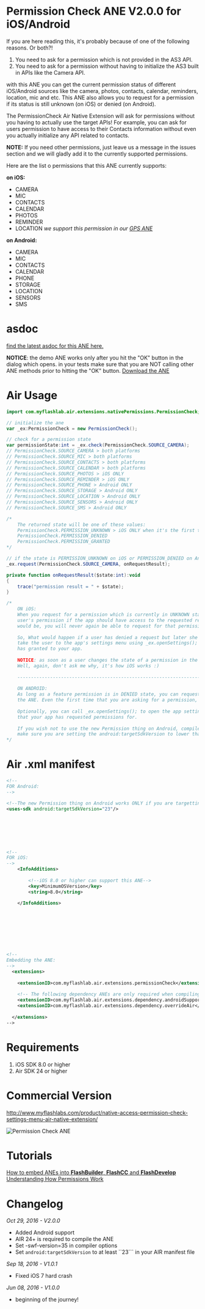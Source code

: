 # Permission Check ANE V2.0.0 for iOS/Android
If you are here reading this, it's probably because of one of the following reasons. Or both?!

1. You need to ask for a permission which is not provided in the AS3 API.
2. You need to ask for a permission without having to initialize the AS3 built in APIs like the Camera API.

with this ANE you can get the current permission status of different iOS/Android sources like the camera, photos, contacts, calendar, reminders, location, mic and etc. This ANE also allows you to request for a permission if its status is still unknown (on iOS) or denied (on Android).

The PermissionCheck Air Native Extension will ask for permissions without you having to actually use the target APIs! For example, you can ask for users permission to have access to their Contacts information without even you actually initialize any API related to contacts.

**NOTE:** If you need other permissions, just leave us a message in the issues section and we will gladly add it to the currently supported permissions.

Here are the list o permissions that this ANE currently supports:

**on iOS:**
* CAMERA
* MIC
* CONTACTS
* CALENDAR
* PHOTOS
* REMINDER
* LOCATION *we support this permission in our [GPS ANE](https://github.com/myflashlab/GPS-ANE)*

**on Android:**
* CAMERA
* MIC
* CONTACTS
* CALENDAR
* PHONE
* STORAGE
* LOCATION
* SENSORS
* SMS


# asdoc
[find the latest asdoc for this ANE here.](http://myflashlab.github.io/asdoc/com/myflashlab/air/extensions/nativePermissions/package-detail.html)  

**NOTICE**: the demo ANE works only after you hit the "OK" button in the dialog which opens. in your tests make sure that you are NOT calling other ANE methods prior to hitting the "OK" button.
[Download the ANE](https://github.com/myflashlab/PermissionCheck-ANE/tree/master/FD/lib)

# Air Usage
```actionscript
import com.myflashlab.air.extensions.nativePermissions.PermissionCheck;

// initialize the ane
var _ex:PermissionCheck = new PermissionCheck();

// check for a permission state
var permissionState:int = _ex.check(PermissionCheck.SOURCE_CAMERA);
// PermissionCheck.SOURCE_CAMERA > both platforms
// PermissionCheck.SOURCE_MIC > both platforms
// PermissionCheck.SOURCE_CONTACTS > both platforms
// PermissionCheck.SOURCE_CALENDAR > both platforms
// PermissionCheck.SOURCE_PHOTOS > iOS ONLY
// PermissionCheck.SOURCE_REMINDER > iOS ONLY
// PermissionCheck.SOURCE_PHONE > Android ONLY
// PermissionCheck.SOURCE_STORAGE > Android ONLY
// PermissionCheck.SOURCE_LOCATION > Android ONLY
// PermissionCheck.SOURCE_SENSORS > Android ONLY
// PermissionCheck.SOURCE_SMS > Android ONLY

/*
	The returned state will be one of these values:
	PermissionCheck.PERMISSION_UNKNOWN > iOS ONLY when it's the first time that you are calling the feature.
	PermissionCheck.PERMISSION_DENIED
	PermissionCheck.PERMISSION_GRANTED
*/

// if the state is PERMISSION_UNKNOWN on iOS or PERMISSION_DENIED on Android, you can request for a permission like this:
_ex.request(PermissionCheck.SOURCE_CAMERA, onRequestResult);

private function onRequestResult($state:int):void
{
	trace("permission result = " + $state);
}

/*
	ON iOS:
	When you request for a permission which is currently in UNKNOWN state, a dialog window will open and asks for
	user's permission if the app should have access to the requested resource. No matter what the decision of the user
	would be, you will never again be able to request for that permission again! Don't ask me why, it's how iOS works :)
	
	So, What would happen if a user has denied a request but later she changes her mind? well, in that case, you should
	take the user to the app's settings menu using _ex.openSettings(); where user can see the list of permissions she
	has granted to your app.
	
	NOTICE: as soon as a user changes the state of a permission in the settings menu, your app will be shut down by OS.
	Well, again, don't ask me why, it's how iOS works :)
	
	-------------------------------------------------------------------------------------------------------------------
	
	ON ANDROID:
	As long as a feature permission is in DENIED state, you can request for user's permission and a dialog will open by
	the ANE. Even the first time that you are asking for a permission, the state is DENIED.
	
	Optionally, you can call _ex.openSettings(); to open the app settings window so users can see the list of features
	that your app has requested permissions for.
	
	If you wish not to use the new Permission thing on Android, compile your project with AIR SDKs lower than 24 and also
	make sure you are setting the android:targetSdkVersion to lower than 23.
*/
```

# Air .xml manifest
```xml
<!--
FOR Android:
-->

<!--The new Permission thing on Android works ONLY if you are targetting Android SDK 23 or higher-->
<uses-sdk android:targetSdkVersion="23"/>







<!--
FOR iOS:
-->
	<InfoAdditions>
	
		<!--iOS 8.0 or higher can support this ANE-->
		<key>MinimumOSVersion</key>
		<string>8.0</string>
		
	</InfoAdditions>
	
	
	
	
	
	
	
	
<!--
Embedding the ANE:
-->
  <extensions>
	
	<extensionID>com.myflashlab.air.extensions.permissionCheck</extensionID>
	
	<!-- The following dependency ANEs are only required when compiling for Android -->
	<extensionID>com.myflashlab.air.extensions.dependency.androidSupport</extensionID>
	<extensionID>com.myflashlab.air.extensions.dependency.overrideAir</extensionID>
	
  </extensions>
-->
```

# Requirements 
1. iOS SDK 8.0 or higher
2. Air SDK 24 or higher

# Commercial Version
http://www.myflashlabs.com/product/native-access-permission-check-settings-menu-air-native-extension/

![Permission Check ANE](http://www.myflashlabs.com/wp-content/uploads/2016/06/product_adobe-air-ane-permission-check-595x738.jpg)

# Tutorials
[How to embed ANEs into **FlashBuilder**, **FlashCC** and **FlashDevelop**](https://www.youtube.com/watch?v=Oubsb_3F3ec&list=PL_mmSjScdnxnSDTMYb1iDX4LemhIJrt1O)  
[Understanding How Permissions Work](http://www.myflashlabs.com/understanding-android-ios-permissions-in-adobe-air-apps/)

# Changelog
*Oct 29, 2016 - V2.0.0*
* Added Android support
* AIR 24+ is required to compile the ANE
* Set -swf-version=35 in compiler options
* Set ```android:targetSdkVersion``` to at least ``23``` in your AIR manifest file

*Sep 18, 2016 - V1.0.1*
* Fixed iOS 7 hard crash

*Jun 08, 2016 - V1.0.0*
* beginning of the journey!
